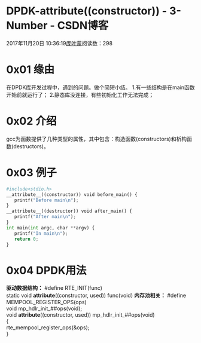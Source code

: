 
# DPDK-__attribute__((constructor)) - 3-Number - CSDN博客


2017年11月20日 10:36:19[庞叶蒙](https://me.csdn.net/pangyemeng)阅读数：298


# 0x01 缘由
在DPDK库开发过程中，遇到的问题。做个简短小结。
1.有一些结构是在main函数开始前就运行了；
2.静态库没连接，有些初始化工作无法完成；
# 0x02 介绍
gcc为函数提供了几种类型的属性，其中包含：构造函数(constructors)和析构函数(destructors)。
# 0x03 例子
```python
#include<stdio.h>
__attribute__((constructor)) void before_main() {
   printf("Before main\n");
}
__attribute__((destructor)) void after_main() {
   printf("After main\n");
}
int main(int argc, char **argv) {
   printf("In main\n");
   return 0;
}
```

# 0x04 DPDK用法
**驱动数据结构：**
\#define RTE_INIT(func) \
static void __attribute__((constructor, used)) func(void)
**内存池相关：**
\#define MEMPOOL_REGISTER_OPS(ops)                    \
void mp_hdlr_init_\#\#ops(void);                    \
void __attribute__((constructor, used)) mp_hdlr_init_\#\#ops(void)\
{                                \
rte_mempool_register_ops(&ops);            \
}

